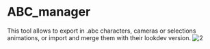 # ABC_manager
This tool allows to export in .abc characters, cameras or selections animations, or import and merge them with their lookdev version.
![2](https://user-images.githubusercontent.com/83452758/159545051-909c4085-8b39-438f-b907-2fc840930e32.PNG)
